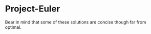 Project-Euler
=============
Bear in mind that some of these solutions are concise though far from optimal. 
